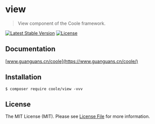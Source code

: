 # view

> View component of the Coole framework.

[![Latest Stable Version](https://poser.pugx.org/coole/view/v)](//packagist.org/packages/coole/view)
[![License](https://poser.pugx.org/coole/view/license)](//packagist.org/packages/coole/view)

## Documentation

[www.guanguans.cn/coole](https://www.guanguans.cn/coole/)

## Installation

``` shell script
$ composer require coole/view -vvv
```

## License

The MIT License (MIT). Please see [License File](LICENSE) for more information.